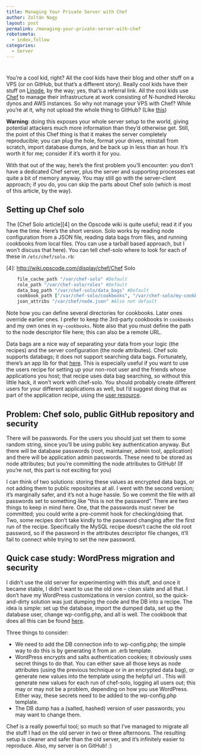 ```yaml
---
title: Managing Your Private Server with Chef
author: Zoltán Nagy
layout: post
permalink: /managing-your-private-server-with-chef
robotsmeta:
  - index,follow
categories:
  - Server
---
```

#

You’re a cool kid, right? All the cool kids have their blog and other stuff on a VPS (or on GitHub, but that’s a different story). Really cool kids have their stuff on [Linode][1], by the way; yes, that’s a referral link. All the cool kids use [Chef][2] to manage their infrastructure at work consisting of N-hundred Heroku dynos and AWS instances. So why not manage your VPS with Chef? While you’re at it, why not upload the whole thing to GitHub? (Like [this][3])

 [1]: http://www.linode.com/?r=9afc4fe35ac0a621500bf5d314b390424113b3ef
 [2]: http://www.opscode.com/chef/
 [3]: https://github.com/abesto/abesto-net-chef

<!-- more -->

**Warning**: doing this exposes your whole server setup to the world, giving potential attackers much more information than they’d otherwise get. Still, the point of this Chef thing is that it makes the server completely reproducible; you can plug the hole, format your drives, reinstall from scratch, import database dumps, and be back up in less than an hour. It’s worth it for me; consider if it’s worth it for you.

With that out of the way, here’s the first problem you’ll encounter: you don’t have a dedicated Chef server, plus the server and supporting processes eat quite a bit of memory anyway. You may still go with the server-client approach; if you do, you can skip the parts about Chef solo (which is most of this article, by the way).

## Setting up Chef solo

The [Chef Solo article][4] on the Opscode wiki is quite useful; read it if you have the time. Here’s the short version. Solo works by reading node configuration from a JSON file, reading data bags from files, and running cookbooks from local files. (You can use a tarball based approach, but I won’t discuss that here). You can tell chef-solo where to look for each of these in `/etc/chef/solo.rb`:

 [4]: http://wiki.opscode.com/display/chef/Chef Solo

```ruby
    file_cache_path "/var/chef-solo" #Default
    role_path "/var/chef-solo/roles" #Default
    data_bag_path "/var/chef-solo/data_bags" #Default
    cookbook_path ["/var/chef-solo/cookbooks", "/var/chef-solo/my-cookbooks"] #Not default
    json_attribs "/var/chef/node.json" #Also not default
```

Note how you can define several directories for cookbooks. Later ones override earlier ones. I prefer to keep the 3rd-party cookbooks in `cookbooks` and my own ones in `my-cookbooks`. Note also that you must define the path to the node descriptor file here; this can also be a remote URL.

Data bags are a nice way of separating your data from your logic (the recipes) and the server configuration (the node attributes). Chef solo supports databags; it does not support searching data bags. Fortunately, there’s an app lib for that [here][5]. This is especially useful if you want to use the users recipe for setting up your non-root user and the friends whose applications you host; that recipe uses data bag searching, so without this little hack, it won’t work with chef-solo. You should probably create different users for your different applications as well, but I’d suggest doing that as part of the application recipe, using the [user resource][6].

 [5]: https://github.com/edelight/chef-solo-search
 [6]: http://wiki.opscode.com/display/chef/Resources#Resources-User

## Problem: Chef solo, public GitHub repository and security

There will be passwords. For the users you should just set them to some random string, since you’ll be using public key authentication anyway. But there will be database passwords (root, maintainer, admin tool, application) and there will be application admin passwords. These need to be stored as node attributes; but you’re committing the node attributes to GitHub! (If you’re not, this part is not exciting for you)

I can think of two solutions: storing these values as encrypted data bags, or not adding them to public repositories at all. I went with the second version; it’s marginally safer, and it’s not a huge hassle. So we commit the file with all passwords set to something like “this is not the password”. There are two things to keep in mind here. One, that the passwords must never be committed; you could write a pre-commit hook for checking/doing that. Two, some recipes don’t take kindly to the password changing after the first run of the recipe. Specifically the MySQL recipe doesn’t cache the old root password, so if the password in the attributes descriptor file changes, it’ll fail to connect while trying to set the new password.

## Quick case study: WordPress migration and security

I didn’t use the old server for experimenting with this stuff, and once it became stable, I didn’t want to use the old one – clean slate and all that. I don’t have my WordPress customizations in version control, so the quick-and-dirty solution was just dumping the code and the DB into a recipe. The idea is simple: set up the database, import the dumped data, set up the database user, change wp-config.php, and all is well. The cookbook that does all this can be found [here][7].

 [7]: https://github.com/abesto/abesto-net-chef/blob/master/my-cookbooks/blog/recipes/default.rb

Three things to consider:

*   We need to add the DB connection info to wp-config.php; the simple way to do this is by generating it from an .erb template.
*   WordPress encrypts and salts authentication cookies; it obviously uses secret things to do that. You can either save all those keys as node attributes (using the previous technique or in an encrypted data bag), or generate new values into the template using the helpful url . This will generate new values for each run of chef-solo, logging all users out; this may or may not be a problem, depending on how you use WordPress. Either way, these secrets need to be added to the wp-config.php template.
*   The DB dump has a (salted, hashed) version of user passwords; you may want to change them.

Chef is a really powerful tool; so much so that I’ve managed to migrate all the stuff I had on the old server in two or three afternoons. The resulting setup is cleaner and safer than the old server, and it’s infinitely easier to reproduce. Also, my server is on GitHub! :)
